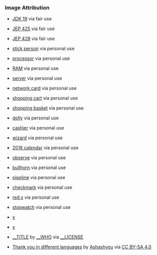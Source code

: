 ### Image Attribution

* [JDK 19](https://openjdk.java.net/projects/jdk/19/) via fair use 
* [JEP 425](https://openjdk.java.net/jeps/425) via fair use
* [JEP 428](https://openjdk.java.net/jeps/428) via fair use
* [stick person](http://clipart-library.com/clip-art/stick-person-transparent-background-21.htm) via personal use
* [processor](http://clipart-library.com/clipart/processor-cliparts_5.htm) via personal use
* [RAM](http://clipart-library.com/clipart/1779303.htm) via personal use
* [server](http://clipart-library.com/clipart/n1095017.htm) via personal use
* [network card](http://clipart-library.com/clipart/1864269.htm) via personal use
* [shopping cart](http://clipart-library.com/clipart/n730768.htm) via personal use
* [shopping basket](http://clipart-library.com/clipart/shopping-basket-cliparts_1.htm) via personal use
* [dolly](http://clipart-library.com/clipart/LTd5q64Rc.htm) via personal use
* [cashier](http://clipart-library.com/clipart/1834038.htm) via personal use  
* [wizard](http://clipart-library.com/clipart/474861.htm) via personal use
* [2018 calendar](https://pixabay.com/illustrations/calendar-2018-agenda-annual-planner-3070533/) via personal use
* [observe](http://clipart-library.com/clipart/194496.htm) via personal use
* [bullhorn](http://clipart-library.com/clipart/1348674.htm) via personal use
* [pipeline](http://clipart-library.com/clipart/n1319118.htm) via personal use
* [checkmark](http://clipart-library.com/clip-art/green-check-mark-icon-transparent-background-11.htm) via personal use
* [red x](http://clipart-library.com/clip-art/x-mark-transparent-background-15.htm) via personal use
* [stopwatch](http://clipart-library.com/clipart/1505841.htm) via personal use
* [x](x)
* [x](x)

* [__TITLE](__LINK) by [__WHO](__WHO_LINK) via [__LICENSE](__LICENSE_LINK)
* [Thank you in different languages](https://commons.wikimedia.org/wiki/File:Thank-you-word-cloud.jpg) by [Ashashyou](https://commons.wikimedia.org/wiki/User:Ashashyou) via [CC BY-SA 4.0](https://creativecommons.org/licenses/by-sa/4.0/deed.en)
